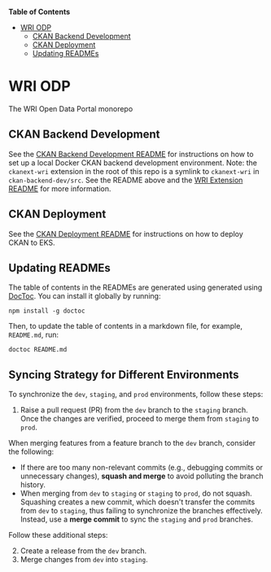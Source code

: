 <!-- START doctoc generated TOC please keep comment here to allow auto update -->
<!-- DON'T EDIT THIS SECTION, INSTEAD RE-RUN doctoc TO UPDATE -->
**Table of Contents**

- [WRI ODP](#wri-odp)
  - [CKAN Backend Development](#ckan-backend-development)
  - [CKAN Deployment](#ckan-deployment)
  - [Updating READMEs](#updating-readmes)

<!-- END doctoc generated TOC please keep comment here to allow auto update -->

# WRI ODP

The WRI Open Data Portal monorepo

## CKAN Backend Development

See the [CKAN Backend Development README](ckan-backend-dev/README.md) for instructions on how to set up a local Docker CKAN backend development environment. Note: the `ckanext-wri` extension in the root of this repo is a symlink to `ckanext-wri` in `ckan-backend-dev/src`. See the README above and the [WRI Extension README](ckan-backend-dev/src/ckanext-wri/README.md) for more information.

## CKAN Deployment

See the [CKAN Deployment README](ckan-deployment/README.md) for instructions on how to deploy CKAN to EKS.

## Updating READMEs

The table of contents in the READMEs are generated using generated using [DocToc](https://github.com/thlorenz/doctoc). You can install it globally by running:

    npm install -g doctoc

Then, to update the table of contents in a markdown file, for example, `README.md`, run:

    doctoc README.md

## Syncing Strategy for Different Environments


To synchronize the `dev`, `staging`, and `prod` environments, follow these steps:

1. Raise a pull request (PR) from the `dev` branch to the `staging` branch. Once the changes are verified, proceed to merge them from `staging` to `prod`.

When merging features from a feature branch to the `dev` branch, consider the following:

- If there are too many non-relevant commits (e.g., debugging commits or unnecessary changes), **squash and merge** to avoid polluting the branch history.
- When merging from `dev` to `staging` or `staging` to `prod`, do not squash. Squashing creates a new commit, which doesn't transfer the commits from `dev` to `staging`, thus failing to synchronize the branches effectively. Instead, use a **merge commit** to sync the `staging` and `prod` branches.

Follow these additional steps:

2. Create a release from the `dev` branch.
3. Merge changes from `dev` into `staging`.



